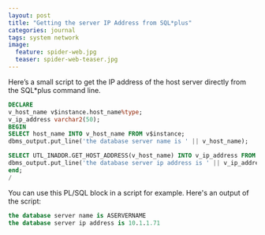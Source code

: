 ```yaml
---
layout: post
title: "Getting the server IP Address from SQL*plus"
categories: journal
tags: system network
image:
  feature: spider-web.jpg
  teaser: spider-web-teaser.jpg
---
```

Here’s a small script to get the IP address of the host server directly from the SQL*plus command line.

```sql
DECLARE
v_host_name v$instance.host_name%type;
v_ip_address varchar2(50);
BEGIN
SELECT host_name INTO v_host_name FROM v$instance;
dbms_output.put_line('the database server name is ' || v_host_name);

SELECT UTL_INADDR.GET_HOST_ADDRESS(v_host_name) INTO v_ip_address FROM DUAL;
dbms_output.put_line('the database server ip address is ' || v_ip_address);
end;
/
```

You can use this PL/SQL block in a script for example.
Here's an output of the script:

```sql
the database server name is ASERVERNAME
the database server ip address is 10.1.1.71
```
